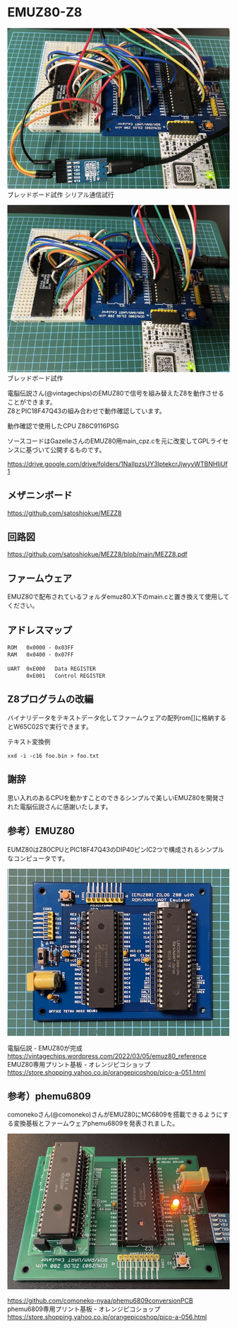 # EMUZ80-Z8

![Z8 Prototype2](https://github.com/satoshiokue/EMUZ80-Z8/blob/main/imgs/IMG_1499.jpeg)  
ブレッドボード試作 シリアル通信試行

![Z8 Prototype](https://github.com/satoshiokue/EMUZ80-Z8/blob/main/imgs/IMG_1497.jpeg)  
ブレッドボード試作

電脳伝説さん(@vintagechips)のEMUZ80で信号を組み替えたZ8を動作させることができます。  
Z8とPIC18F47Q43の組み合わせで動作確認しています。

動作確認で使用したCPU
Z86C9116PSG  

ソースコードはGazelleさんのEMUZ80用main_cpz.cを元に改変してGPLライセンスに基づいて公開するものです。

https://drive.google.com/drive/folders/1NaIIpzsUY3lptekcrJjwyvWTBNHIjUf1

## メザニンボード
https://github.com/satoshiokue/MEZZ8

## 回路図
https://github.com/satoshiokue/MEZZ8/blob/main/MEZZ8.pdf

## ファームウェア

EMUZ80で配布されているフォルダemuz80.X下のmain.cと置き換えて使用してください。

## アドレスマップ
```
ROM   0x0000 - 0x03FF
RAM   0x0400 - 0x07FF

UART  0xE000   Data REGISTER
      0xE001   Control REGISTER
```

## Z8プログラムの改編
バイナリデータをテキストデータ化してファームウェアの配列rom[]に格納するとW65C02Sで実行できます。

テキスト変換例
```
xxd -i -c16 foo.bin > foo.txt
```

## 謝辞
思い入れのあるCPUを動かすことのできるシンプルで美しいEMUZ80を開発された電脳伝説さんに感謝いたします。

## 参考）EMUZ80
EUMZ80はZ80CPUとPIC18F47Q43のDIP40ピンIC2つで構成されるシンプルなコンピュータです。

![EMUZ80](https://github.com/satoshiokue/EMUZ80-6502/blob/main/imgs/IMG_Z80.jpeg)

電脳伝説 - EMUZ80が完成  
https://vintagechips.wordpress.com/2022/03/05/emuz80_reference  
EMUZ80専用プリント基板 - オレンジピコショップ  
https://store.shopping.yahoo.co.jp/orangepicoshop/pico-a-051.html

## 参考）phemu6809
comonekoさん(@comoneko)さんがEMUZ80にMC6809を搭載できるようにする変換基板とファームウェアphemu6809を発表されました。

![phemu6809](https://github.com/satoshiokue/EMUZ80-6502/blob/main/imgs/IMG_6809.jpeg)

https://github.com/comoneko-nyaa/phemu6809conversionPCB  
phemu6809専用プリント基板 - オレンジピコショップ  
https://store.shopping.yahoo.co.jp/orangepicoshop/pico-a-056.html
